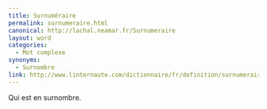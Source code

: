 ```yaml
---
title: Surnuméraire
permalink: surnumeraire.html
canonical: http://lachal.neamar.fr/Surnumeraire
layout: word
categories:
  - Mot complexe
synonyms:
  - Surnombre
link: http://www.linternaute.com/dictionnaire/fr/definition/surnumeraire/
---
```


Qui est en surnombre.

